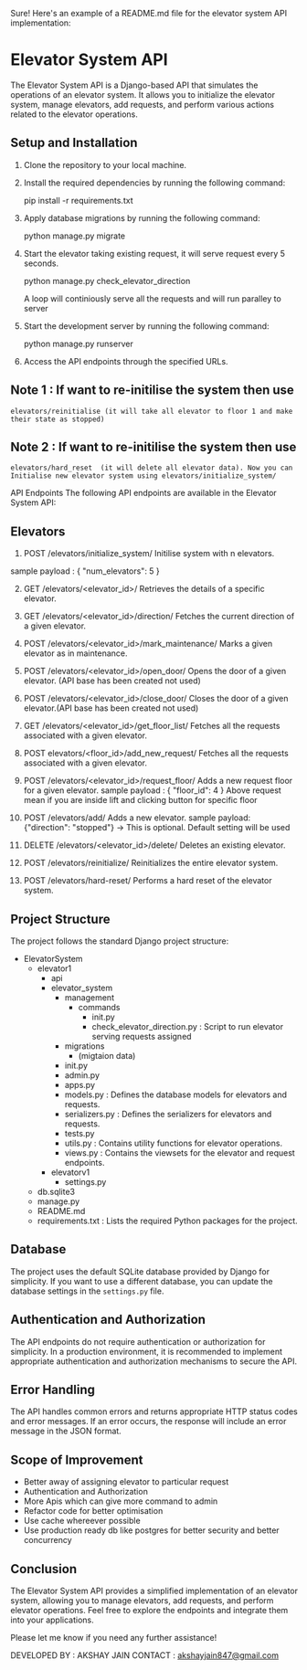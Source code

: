 Sure! Here's an example of a README.md file for the elevator system API implementation:

# Elevator System API

The Elevator System API is a Django-based API that simulates the operations of an elevator system. It allows you to initialize the elevator system, manage elevators, add requests, and perform various actions related to the elevator operations.

## Setup and Installation

1. Clone the repository to your local machine.

2. Install the required dependencies by running the following command:

   pip install -r requirements.txt


3. Apply database migrations by running the following command:

   python manage.py migrate

4. Start the elevator taking existing request, it will serve request every 5 seconds.

    python manage.py check_elevator_direction

    A loop will continiously serve all the requests and will run paralley to server
5. Start the development server by running the following command:

   python manage.py runserver


6. Access the API endpoints through the specified URLs.


## Note 1 : If want to re-initilise the system then use 
    elevators/reinitialise (it will take all elevator to floor 1 and make their state as stopped)

## Note 2 : If want to re-initilise the system then use 
    elevators/hard_reset  (it will delete all elevator data). Now you can Initialise new elevator system using elevators/initialize_system/



API Endpoints
The following API endpoints are available in the Elevator System API:

## Elevators
1. POST /elevators/initialize_system/
Initilise system with n elevators. 

sample payload : {
    "num_elevators": 5
}



2. GET /elevators/<elevator_id>/
Retrieves the details of a specific elevator.


3. GET /elevators/<elevator_id>/direction/
Fetches the current direction of a given elevator.


4. POST /elevators/<elevator_id>/mark_maintenance/
Marks a given elevator as in maintenance.


5. POST /elevators/<elevator_id>/open_door/
Opens the door of a given elevator. (API base has been created not used)


6. POST /elevators/<elevator_id>/close_door/
Closes the door of a given elevator.(API base has been created not used)


7. GET /elevators/<elevator_id>/get_floor_list/
Fetches all the requests associated with a given elevator.


8. POST elevators/<floor_id>/add_new_request/
Fetches all the requests associated with a given elevator.


9. POST /elevators/<elevator_id>/request_floor/
Adds a new request floor for a given elevator.
sample payload : {
    "floor_id": 4
}
Above request mean if you are inside lift and clicking button for specific floor


10. POST /elevators/add/
Adds a new elevator.
sample payload: {"direction": "stopped"} -> This is optional. Default setting will be used

11. DELETE /elevators/<elevator_id>/delete/
Deletes an existing elevator.


12. POST /elevators/reinitialize/
Reinitializes the entire elevator system.


13. POST /elevators/hard-reset/
Performs a hard reset of the elevator system.


## Project Structure

The project follows the standard Django project structure:

- ElevatorSystem
    - elevator1
        - api
        - elevator_system
            - management
                - commands
                    - init.py
                    - check_elevator_direction.py : Script to run elevator serving requests assigned
            - migrations
                - (migtaion data)
            - init.py
            - admin.py
            - apps.py
            - models.py : Defines the database models for elevators and requests.
            - serializers.py : Defines the serializers for elevators and requests.
            - tests.py 
            - utils.py : Contains utility functions for elevator operations.
            - views.py : Contains the viewsets for the elevator and request endpoints.
        - elevatorv1
            - settings.py
    - db.sqlite3
    - manage.py
    - README.md
    - requirements.txt :  Lists the required Python packages for the project.

## Database

The project uses the default SQLite database provided by Django for simplicity. If you want to use a different database, you can update the database settings in the `settings.py` file.

## Authentication and Authorization

The API endpoints do not require authentication or authorization for simplicity. In a production environment, it is recommended to implement appropriate authentication and authorization mechanisms to secure the API.

## Error Handling

The API handles common errors and returns appropriate HTTP status codes and error messages. If an error occurs, the response will include an error message in the JSON format.

## Scope of Improvement

- Better away of assigning elevator to particular request
- Authentication and Authorization
- More Apis which can give more command to admin
- Refactor code for better optimisation
- Use cache whereever possible
- Use production ready db like postgres for better security and better concurrency

## Conclusion

The Elevator System API provides a simplified implementation of an elevator system, allowing you to manage elevators, add requests, and perform elevator operations. Feel free to explore the endpoints and integrate them into your applications.

Please let me know if you need any further assistance!


DEVELOPED BY  : AKSHAY JAIN 
CONTACT : akshayjain847@gmail.com